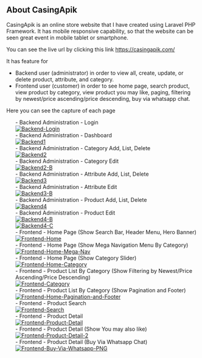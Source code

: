 ## About CasingApik

CasingApik is an online store website that I have created using Laravel PHP Framework. 
It has mobile responsive capability, so that the website can be seen great event in mobile tablet or smartphone. 

You can see the live url by clicking this link <a href="https://casingapik.com/">https://casingapik.com/</a>

It has feature for 
- Backend user (administrator) in order to view all, create, update, or delete product, attribute, and category.
- Frontend user (customer) in order to see home page, search product, view product by category, view product you may like, paging, filtering by newest/price ascending/price descending, buy via whatsapp chat.

Here you can see the capture of each page
<ul>
- Backend Administration - Login
    <br>
<a href="https://ibb.co/7rH6s4S"><img src="https://i.ibb.co/p4g9Yy1/Backend-Login.png" alt="Backend-Login" border="0"></a>
    <br>
- Backend Administration - Dashboard
    <br>
<a href="https://ibb.co/f9hLSZs"><img src="https://i.ibb.co/5kNw9CP/Backend1.png" alt="Backend1" border="0"></a>
    <br>
- Backend Administration - Category Add, List, Delete
    <br>
<a href="https://ibb.co/dmxQD4S"><img src="https://i.ibb.co/z6DSZV1/Backend2.png" alt="Backend2" border="0"></a>
    <br>
- Backend Administration - Category Edit
    <br>
<a href="https://ibb.co/FBNqDCD"><img src="https://i.ibb.co/qRXFrVr/Backend2-B.png" alt="Backend2-B" border="0"></a>
    <br>
- Backend Administration - Attribute Add, List, Delete
    <br>
<a href="https://ibb.co/ZM10pRN"><img src="https://i.ibb.co/qrFv3Lx/Backend3.png" alt="Backend3" border="0"></a>
    <br>
- Backend Administration - Attribute Edit
    <br>
<a href="https://ibb.co/gdxg6LH"><img src="https://i.ibb.co/7Qqybd8/Backend3-B.png" alt="Backend3-B" border="0"></a>
        <br>
- Backend Administration - Product Add, List, Delete
    <br>
<a href="https://ibb.co/xX9g8Zt"><img src="https://i.ibb.co/bQwvRtM/Backend4.png" alt="Backend4" border="0"></a>
    <br>
- Backend Administration - Product Edit
    <br>
<a href="https://ibb.co/C88mLjJ"><img src="https://i.ibb.co/W55GCrD/Backend4-B.png" alt="Backend4-B" border="0"></a>
     <br>
<a href="https://ibb.co/WcMtHx9"><img src="https://i.ibb.co/2jCNFn2/Backend4-C.png" alt="Backend4-C" border="0"></a>
     <br>
- Frontend - Home Page (Show Search Bar, Header Menu, Hero Banner)
    <br>
<a href="https://ibb.co/5jnHLwb"><img src="https://i.ibb.co/dpLYDx8/Frontend-Home.png" alt="Frontend-Home" border="0"></a>
    <br>
- Frontend - Home Page (Show Mega Navigation Menu By Category)
    <br>
<a href="https://ibb.co/kh1r2yh"><img src="https://i.ibb.co/0ftWyXf/Frontend-Home-Mega-Nav.png" alt="Frontend-Home-Mega-Nav" border="0"></a>
    <br>
- Frontend - Home Page (Show Category Slider)
    <br>
<a href="https://ibb.co/r3y245j"><img src="https://i.ibb.co/ScvwRVj/Frontend-Home-Category.png" alt="Frontend-Home-Category" border="0"></a>
    <br>
- Frontend - Product List By Category (Show Filtering by Newest/Price Ascending/Price Descending)
    <br>
<a href="https://ibb.co/qRSt2bv"><img src="https://i.ibb.co/2j9DpXT/Frontend-Category.png" alt="Frontend-Category" border="0"></a>
    <br>
- Frontend - Product List By Category (Show Pagination and Footer)
    <br>
<a href="https://ibb.co/4KYLgYF"><img src="https://i.ibb.co/fqnWGnX/Frontend-Home-Pagination-and-Footer.png" alt="Frontend-Home-Pagination-and-Footer" border="0"></a>
    <br>
- Frontend - Product Search
    <br>
<a href="https://ibb.co/VVdKsrx"><img src="https://i.ibb.co/H70Jj1C/Frontend-Search.png" alt="Frontend-Search" border="0"></a>
    <br>
- Frontend - Product Detail
    <br>
<a href="https://ibb.co/Jy5DbWd"><img src="https://i.ibb.co/MGMFjyh/Frontend-Product-Detail.png" alt="Frontend-Product-Detail" border="0"></a>
    <br>
- Frontend - Product Detail (Show You may also like)
    <br>
<a href="https://ibb.co/XCg7fv4"><img src="https://i.ibb.co/1m5rYwn/Frontend-Product-Detail-2.png" alt="Frontend-Product-Detail-2" border="0"></a>
     <br>
- Frontend - Product Detail (Buy Via Whatsapp Chat)
    <br>
<a href="https://ibb.co/D1cSDVK"><img src="https://i.ibb.co/mRZMCDz/Frontend-Buy-Via-Whatsapp-PNG.png" alt="Frontend-Buy-Via-Whatsapp-PNG" border="0"></a>
</ul>
